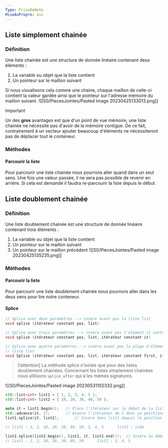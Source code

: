 ```yaml
---
Type: PriseDeNote
MiseAuPropre: oui
---
```


## Liste simplement chainée
### Définition
Une liste chainée est une structure de donnée linéaire contenant deux éléments : 
1. La variable ou objet que la liste contient
2. Un pointeur sur le maillon suivant

Si nous visualisons cela comme une chaine, chaque maillon de celle-ci contient la valeur gardée ainsi que le pointeur sur l'adresse mémoire du maillon suivant.
![[S0/PiecesJointes/Pasted image 20230425133013.png]]
>[!important]
>Un des **gros** avantages est que d'un point de vue mémoire, une liste chainée ne nécessite pas d'avoir de la mémoire contigue. De ce fait, contrairement à un vecteur ajouter beaucoup d'éléments ne nécessiteront pas de déplacer tout le conteneur. 

### Méthodes
#### Parcourir la liste
Pour parcourir une liste chainée nous pourrons aller quand dans un seul sens. Une fois une valeur passée, il ne sera pas possible de revenir en arrière. Si cela est demandé il faudra re-parcourir la liste depuis le début.

## Liste doublement chainée
### Définition
Une liste doublement chainée est une structure de donnée linéaire contenant trois éléments : 
1. La variable ou objet que la liste contient
2. Un pointeur sur le maillon suivant
3. Un pointeur sur le maillon précédent
![[S0/PiecesJointes/Pasted image 20230425135235.png]]
### Méthodes
#### Parcourir la liste
Pour parcourir une liste doublement chainée nous pourrons aller dans les deux sens pour lire notre conteneur.

#### Splice
```cpp
// Splice avec deux paramètres --> insère avant pos la liste list
void splice (itérateur constant pos, list)

// Splice avec trois paramètres --> insère avant pos l'élément it contenu dans la liste list
void splice (itérateur constant pos, list, itérateur constant it)

// Splice avec quatre paramètres --> insère avant pos la plage d'éléments first -> end dans la
// liste list
void Splice (itérateur constant pos, list, itérateur constant first, itérateur constant end)
```
>[!attention]
>La méthode splice n'existe que pour des listes doublement chainées. Concernant les listes simplement chainées nous utilisons `splice_after` qui à les mêmes signatures.

![[S0/PiecesJointes/Pasted image 20230531102332.png]]
```cpp
std::list<int> list1 = { 1, 2, 3, 4, 5 };
std::list<int> list2 = { 10, 20, 30, 40, 50 };

auto it = list1.begin();   // Place l'itérateur sur le début de la list1
std::advance(it, 2);       // Avance l'itérateur de 2 donc se positionne sur 3
list1.splice(it, list2);       // Insère dans list1 depuis la position it toute la list2

// list1 : 1, 2, 10, 20, 30, 40, 50, 3, 4, 5      list2 : vide

list2.splice(list2.begin(), list1, it, list1.end());  // Insère au début de list2 les éléments dans list1                                                                                 // allant de it à la fin de list1.
// list1 : 1, 2, 10, 20, 30, 40, 50      list2 : 3, 4, 5
```
